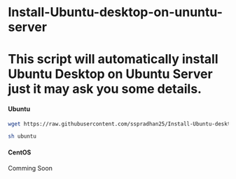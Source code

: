 # Install-Ubuntu-desktop-on-ununtu-server
This script will automatically install Ubuntu Desktop on Ubuntu Server just it may ask you some details.
======================

#### Ubuntu

```bash
wget https://raw.githubusercontent.com/sspradhan25/Install-Ubuntu-desktop-on-ununtu-server/master/OS/ubuntu
```

```bash
sh ubuntu
```

#### CentOS

Comming Soon

